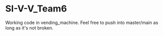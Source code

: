 # SI-V-V_Team6

Working code in vending_machine. 
Feel free to push into master/main as long as it's not broken. 